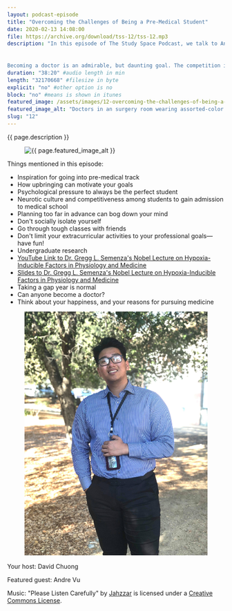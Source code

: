```yaml
---
layout: podcast-episode
title: "Overcoming the Challenges of Being a Pre-Medical Student"
date: 2020-02-13 14:08:00
file: https://archive.org/download/tss-12/tss-12.mp3
description: "In this episode of The Study Space Podcast, we talk to Andre Vu, a pre-medical student attending Johns Hopkins University to get his insights on the pre-med track, medical school, and how to overcome the challenges inherent with those goals. We discuss the competitiveness and pressure of being a pre-med, and how to deal with them. We talk about activities, research, and life as a pre-med student.


Becoming a doctor is an admirable, but daunting goal. The competition is on and pressure is high. The rewards can be great, but the steps to get there are numerous and difficult. In this episode, we aim to uncover what life is like for one pre-med student at Johns Hopkins University, and what advice he has for students like him."
duration: "38:20" #audio length in min
length: "32170668" #filesize in byte
explicit: "no" #other option is no
block: "no" #means is shown in itunes
featured_image: /assets/images/12-overcoming-the-challenges-of-being-a-pre-medical-student/feature.jpg
featured_image_alt: "Doctors in an surgery room wearing assorted-color scrub shirts and face masks"
slug: "12"
---
```


{{ page.description }}

<figure class="figure">
    <img src="{{ page.featured_image }}" alt="{{ page.featured_image_alt }}" class="mx-auto mt-5 mb-2 d-block w-75" />
</figure>

Things mentioned in this episode:

- Inspiration for going into pre-medical track
- How upbringing can motivate your goals
- Psychological pressure to always be the perfect student
- Neurotic culture and competitiveness among students to gain admission to medical school
- Planning too far in advance can bog down your mind
- Don't socially isolate yourself
- Go through tough classes with friends
- Don't limit your extracurricular activities to your professional goals—have fun!
- Undergraduate research
- [YouTube Link to Dr. Gregg L. Semenza's Nobel Lecture on Hypoxia-Inducible Factors in Physiology and Medicine](https://www.youtube.com/watch?v=B_KBgSXUWoM)
- [Slides to Dr. Gregg L. Semenza's Nobel Lecture on Hypoxia-Inducible Factors in Physiology and Medicine](https://www.nobelprize.org/uploads/2019/10/semenza-lecture-slides.pdf)
- Taking a gap year is normal
- Can anyone become a doctor?
- Think about your happiness, and your reasons for pursuing medicine

<figure class="figure">
    <img src="/assets/images/12-overcoming-the-challenges-of-being-a-pre-medical-student/andre.jpg" alt="A profile picture of Andre Vu standing outdoors with a blue shirt and black pants" class="mx-auto mt-5 mb-2 d-block w-75" />
</figure>

Your host: David Chuong

Featured guest: Andre Vu

Music: "Please Listen Carefully" by [Jahzzar](https://soundcloud.com/jahzzar) is licensed under a [Creative Commons License](http://creativecommons.org/licenses/by-sa/3.0/).
